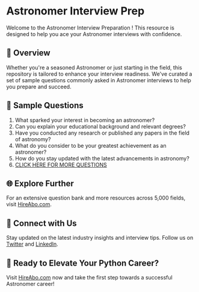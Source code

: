 # Astronomer Interview Prep

Welcome to the Astronomer Interview Preparation ! This resource is designed to help you ace your Astronomer interviews with confidence.

## 🚀 Overview

Whether you're a seasoned Astronomer or just starting in the field, this repository is tailored to enhance your interview readiness. We've curated a set of sample questions commonly asked in Astronomer interviews to help you prepare and succeed.

## 📝 Sample Questions

1. What sparked your interest in becoming an astronomer?
2. Can you explain your educational background and relevant degrees?
3. Have you conducted any research or published any papers in the field of astronomy?
4. What do you consider to be your greatest achievement as an astronomer?
5. How do you stay updated with the latest advancements in astronomy?
6. [CLICK HERE FOR MORE QUESTIONS](https://hireabo.com/job/14_4_7/Astronomer)

## 🌐 Explore Further

For an extensive question bank and more resources across 5,000 fields, visit [HireAbo.com](https://www.hireabo.com).

## 📱 Connect with Us

Stay updated on the latest industry insights and interview tips. Follow us on [Twitter](https://twitter.com/hireabo) and [LinkedIn](https://www.linkedin.com/in/hire-abo-3609972a8/).

## 🚀 Ready to Elevate Your Python Career?

Visit [HireAbo.com](https://www.hireabo.com) now and take the first step towards a successful Astronomer career!